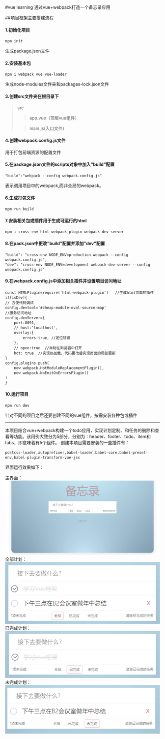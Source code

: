 #vue learning
通过vue+webpack打造一个备忘录应用

##项目框架主要搭建流程

#### 1.初始化项目
    npm init
生成package.json文件
#### 2.安装基本包
    npm i webpack vue vue-loader
生成node-modules文件夹和packages-lock.json文件

#### 3.创建src文件夹在根目录下
> src
> >app.vue（顶层vue组件）
> 
> >main.js(入口文件)
#### 4.创建webpack.config.js文件
用于打包前端资源的配置文件
#### 5.在package.json文件的scripts对象中加入"build"配置
    "build":"webpack --config webpack.config.js"
表示调用项目中的webpack,而非全局的webpack。
#### 6.生成打包文件
    npm run build
#### 7.安装相关包或插件用于生成可运行的html
    npm i cross-env html-webpack-plugin webpack-dev-server
#### 8.在pack.json中更改"build"配置并添加"dev"配置
    "build": "cross-env NODE_ENV=production webpack --config webpack.config.js",
    "dev": "cross-env NODE_ENV=development webpack-dev-server --config webpack.config.js"
#### 9.在webpack.config.js中添加相关插件并设置项目访问地址
    const HTMLPlugin=require('html-webpack-plugin')   //生成html页面的插件
    if(isDev){
    // 方便代码调试
    config.devtool='#cheap-module-eval-source-map'
    //服务访问地址
    config.devServer={
        port:8091,
        // host:'localhost',
        overlay:{
            errors:true, //定位错误
        },
        // open:true  //自动在浏览器中打开
        hot: true  //实现热加载，代码更改后实现页面的局部更新
    }
    config.plugins.push(
        new webpack.HotModuleReplacementPlugin(),
        new webpack.NoEmitOnErrorsPlugin()      
    )
    }
#### 10.运行项目
    npm run dev
针对不同的项目之后还要创建不同的vue组件，按需安装各种包或插件
****
本项目结合vue+webpack构建一个todo应用，实现计划定制、和任务的删除和查看等功能。该用例大致分为5部分，分别为：header、footer、todo、item和tabs，即意味着有5个组件。
创建本项目需要安装的一些插件有：

    postcss-loader,autoprefixer,babel-loader,babel-core,babel-preset-env,babel-plugin-transform-vue-jsx

界面运行效果如下：

主界面：
![主界面](./src/assets/images/main.png)
全部计划：
![todo](./src/assets/images/all-todo.png)
已完成计划：
![todo](./src/assets/images/completed.png)
未完成计划：
![todo](./src/assets/images/unCompleted.png)



